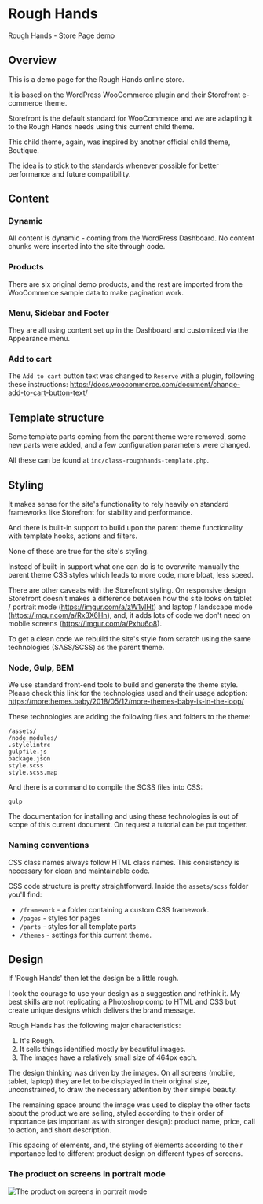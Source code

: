 # Rough Hands
Rough Hands - Store Page demo

## Overview

This is a demo page for the Rough Hands online store.

It is based on the WordPress WooCommerce plugin and their Storefront e-commerce theme.

Storefront is the default standard for WooCommerce and we are adapting it to the Rough Hands needs using this current child theme.

This child theme, again, was inspired by another official child theme, Boutique.

The idea is to stick to the standards whenever possible for better performance and future compatibility.

## Content

### Dynamic

All content is dynamic - coming from the WordPress Dashboard. No content chunks were inserted into the site through code.

### Products

There are six original demo products, and the rest are imported from the WooCommerce sample data to make pagination work.

### Menu, Sidebar and Footer

They are all using content set up in the Dashboard and customized via the Appearance menu.

### Add to cart

The `Add to cart` button text was changed to `Reserve` with a plugin, following these instructions: https://docs.woocommerce.com/document/change-add-to-cart-button-text/

## Template structure

Some template parts coming from the parent theme were removed, some new parts were added, and a few configuration parameters were changed.

All these can be found at `inc/class-roughhands-template.php`.

## Styling

It makes sense for the site's functionality to rely heavily on standard frameworks like Storefront for stability and performance.

And there is built-in support to build upon the parent theme functionality with template hooks, actions and filters.

None of these are true for the site's styling.

Instead of built-in support what one can do is to overwrite manually the parent theme CSS styles which leads to more code, more bloat, less speed.

There are other caveats with the Storefront styling. On responsive design Storefront doesn't makes a difference between how the site looks on tablet / portrait mode (https://imgur.com/a/zW1ylHt) and laptop / landscape mode (https://imgur.com/a/Rx3X6Hn), and, it adds lots of code we don't need on mobile screens (https://imgur.com/a/Pxhu6o8).

To get a clean code we rebuild the site's style from scratch using the same technologies (SASS/SCSS) as the parent theme.

### Node, Gulp, BEM

We use standard front-end tools to build and generate the theme style. Please check this link for the technologies used and their usage adoption: https://morethemes.baby/2018/05/12/more-themes-baby-is-in-the-loop/

These technologies are adding the following files and folders to the theme:

```
/assets/
/node_modules/
.stylelintrc
gulpfile.js
package.json
style.scss
style.scss.map
```

And there is a command to compile the SCSS files into CSS:

```
gulp
```

The documentation for installing and using these technologies is out of scope of this current document. On request a tutorial can be put together.

### Naming conventions

CSS class names always follow HTML class names. This consistency is necessary for clean and maintainable code.

CSS code structure is pretty straightforward. Inside the `assets/scss` folder you'll find:

* `/framework` - a folder containing a custom CSS framework.
* `/pages` - styles for pages
* `/parts` - styles for all template parts
* `/themes` - settings for this current theme.


## Design

If 'Rough Hands' then let the design be a little rough.

I took the courage to use your design as a suggestion and rethink it. My best skills are not replicating a Photoshop comp to HTML and CSS but create unique designs which delivers the brand message.

Rough Hands has the following major characteristics:

1. It's Rough.
2. It sells things identified mostly by beautiful images.
3. The images have a relatively small size of 464px each.

The design thinking was driven by the images. On all screens (mobile, tablet, laptop) they are let to be displayed in their original size, unconstrained, to draw the necessary attention by their simple beauty.

The remaining space around the image was used to display the other facts about the product we are selling, styled according to their order of importance (as important as with stronger design): product name, price, call to action, and short description.

This spacing of elements, and, the styling of elements according to their importance led to different product design on different types of screens.

### The product on screens in portrait mode

![The product on screens in portrait mode](https://i.imgur.com/1gTaWBgl.jpg)
